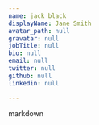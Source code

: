 ```yaml
---
name: jack black
displayName: Jane Smith
avatar_path: null
gravatar: null
jobTitle: null
bio: null
email: null
twitter: null
github: null
linkedin: null

---
```



markdown


